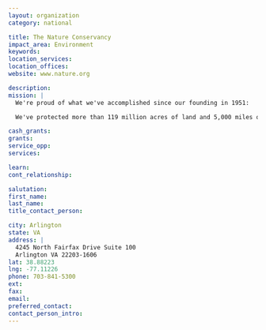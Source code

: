 ```yaml
---
layout: organization
category: national

title: The Nature Conservancy
impact_area: Environment
keywords: 
location_services: 
location_offices: 
website: www.nature.org

description: 
mission: |
  We're proud of what we've accomplished since our founding in 1951:

  We've protected more than 119 million acres of land and 5,000 miles of rivers worldwide — and we operate more than 100 marine conservation projects globally. We have more than 1 million members <http://support.nature.org/site/PageServer?pagename=howyoucanhelp_mbr>. We work in all 50 states <http://www.nature.org/wherewework/northamerica/states/> and more than 30 countries <http://www.nature.org/wherewework/> — protecting habitats from grasslands to coral reefs <http://www.nature.org/joinanddonate/rescuereef/>, from Australia <http://www.nature.org/wherewework/asiapacific/australia/> to Alaska <http://www.nature.org/wherewework/northamerica/states/alaska/> to Zambia <http://www.nature.org/wherewework/africa/>. 

cash_grants: 
grants: 
service_opp: 
services: 

learn: 
cont_relationship: 

salutation: 
first_name: 
last_name: 
title_contact_person: 

city: Arlington
state: VA
address: |
  4245 North Fairfax Drive Suite 100  
  Arlington VA 22203-1606
lat: 38.88223
lng: -77.11226
phone: 703-841-5300
ext: 
fax: 
email: 
preferred_contact: 
contact_person_intro: 
---
```

